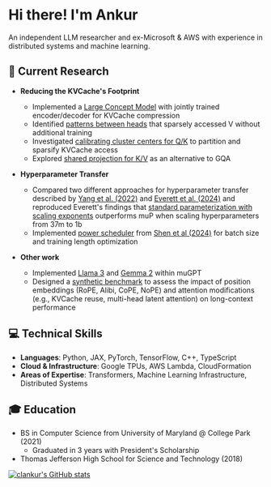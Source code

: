 # Hi there! I'm Ankur

An independent LLM researcher and ex-Microsoft & AWS with experience in distributed systems and machine learning.

## 🔬 Current Research

- **Reducing the KVCache's Footprint**
  - Implemented a [Large Concept Model](https://github.com/clankur/lcm/blob/main/docs/lcm.ipynb) with jointly trained encoder/decoder for KVCache compression
  - Identified [patterns between heads](https://github.com/clankur/sparsev/blob/main/analysis.ipynb) that sparsely accessed V without additional training
  - Investigated [calibrating cluster centers for Q/K](https://github.com/clankur/sparsev/blob/main/query_clustering_analysis.ipynb) to partition and sparsify KVCache access
  - Explored [shared projection for K/V](https://github.com/clankur/muGPT/blob/da8b3e17bd16ce27ed88f7b5ff279ca380ba2409/docs/sharedkv.md) as an alternative to GQA

- **Hyperparameter Transfer**
  - Compared two different approaches for hyperparameter transfer described by [Yang et al. (2022)](https://arxiv.org/pdf/2203.03466) and [Everett et al. (2024)](https://arxiv.org/pdf/2407.05872) and reproduced Everett's findings that [standard parameterization with scaling exponents](https://github.com/clankur/muGPT/blob/main/docs/lr_transfer.ipynb) outperforms muP when scaling hyperparameters from 37m to 1b
  - Implemented [power scheduler](https://github.com/clankur/muGPT/tree/power_scheduler) from [Shen et al (2024)](https://arxiv.org/pdf/2408.13359) for batch size and training length optimization

- **Other work**
  - Implemented [Llama 3](https://github.com/clankur/muGPT/blob/0c1ebc8a228957ea13c19d83a69bfcfa7e30a07c/load_llama.py#L83C5-L83C15) and [Gemma 2](https://github.com/clankur/muGPT/blob/e898c82f9112994f880209e593219327b9039f7f/load_gemma.py) within muGPT
  - Designed a [synthetic benchmark](https://github.com/clankur/longbench) to assess the impact of position embeddings (RoPE, Alibi, CoPE, NoPE) and attention modifications (e.g., KVCache reuse, multi-head latent attention) on long-context performance

## 💻 Technical Skills

- **Languages**: Python, JAX, PyTorch, TensorFlow, C++, TypeScript
- **Cloud & Infrastructure**: Google TPUs, AWS Lambda, CloudFormation
- **Areas of Expertise**: Transformers, Machine Learning Infrastructure, Distributed Systems

## 🎓 Education

- BS in Computer Science from University of Maryland @ College Park (2021)
  - Graduated in 3 years with President's Scholarship
- Thomas Jefferson High School for Science and Technology (2018)

[![clankur's GitHub stats](https://github-readme-stats.vercel.app/api?username=clankur)](https://github.com/anuraghazra/github-readme-stats)
